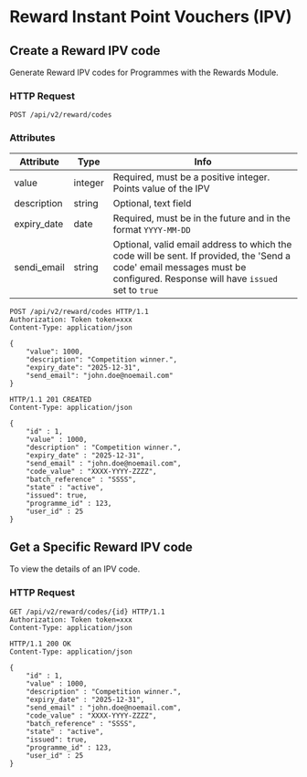 # Reward Instant Point Vouchers (IPV)

## Create a Reward IPV code

Generate Reward IPV codes for Programmes with the Rewards Module. 

### HTTP Request

`POST /api/v2/reward/codes`

### Attributes

Attribute | Type | Info
--------- | ---- | ----
value | integer | Required, must be a positive integer. Points value of the IPV
description | string | Optional, text field
expiry\_date | date | Required, must be in the future and in the format `YYYY-MM-DD`
sendi\_email | string | Optional, valid email address to which the code will be sent. If provided, the 'Send a code' email messages must be configured. Response will have `issued` set to `true`

```http
POST /api/v2/reward/codes HTTP/1.1
Authorization: Token token=xxx
Content-Type: application/json

{
    "value": 1000,
    "description": "Competition winner.",
    "expiry_date": "2025-12-31",
    "send_email": "john.doe@noemail.com"
}
```

```http
HTTP/1.1 201 CREATED
Content-Type: application/json

{
    "id" : 1,
    "value" : 1000,
    "description" : "Competition winner.",
    "expiry_date" : "2025-12-31",
    "send_email" : "john.doe@noemail.com",
    "code_value" : "XXXX-YYYY-ZZZZ",
    "batch_reference" : "SSSS",
    "state" : "active",
    "issued": true,
    "programme_id" : 123,
    "user_id" : 25
}
```

## Get a Specific Reward IPV code

To view the details of an IPV code.

### HTTP Request

```http
GET /api/v2/reward/codes/{id} HTTP/1.1
Authorization: Token token=xxx
Content-Type: application/json
```

```http
HTTP/1.1 200 OK
Content-Type: application/json

{
    "id" : 1,
    "value" : 1000,
    "description" : "Competition winner.",
    "expiry_date" : "2025-12-31",
    "send_email" : "john.doe@noemail.com",
    "code_value" : "XXXX-YYYY-ZZZZ",
    "batch_reference" : "SSSS",
    "state" : "active",
    "issued": true,
    "programme_id" : 123,
    "user_id" : 25
}
```

